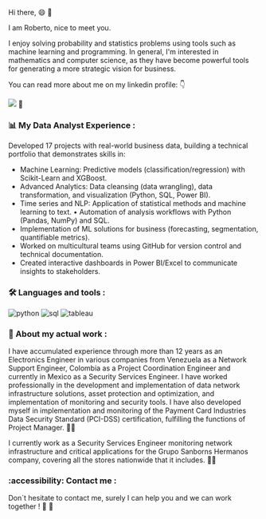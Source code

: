 Hi there, :smile: :wave:	

I am Roberto, nice to meet you. 

I enjoy solving probability and statistics problems using tools such as machine learning and programming. In general, I'm interested in mathematics and computer science, as they have become powerful tools for generating a more strategic vision for business.

You can read more about me on my linkedin profile: :point_down:	 

[![](https://img.shields.io/badge/LinkedIn-0077B5?style=for-the-badge&logo=linkedin&logoColor=white)](https://www.linkedin.com/in/roberto-s%C3%A1nchez-b012b3aa/)  :call_me_hand:	


### :bar_chart: My Data Analyst Experience :

Developed 17 projects with real-world business data, building a technical portfolio that demonstrates skills in:
* Machine Learning: Predictive models (classification/regression) with Scikit-Learn and XGBoost.
* Advanced Analytics: Data cleansing (data wrangling), data transformation, and visualization (Python, SQL, Power BI).
* Time series and NLP: Application of statistical methods and machine learning to text. • Automation of analysis workflows with Python (Pandas, NumPy) and SQL.
* Implementation of ML solutions for business (forecasting, segmentation, quantifiable metrics).
* Worked on multicultural teams using GitHub for version control and technical documentation.
* Created interactive dashboards in Power BI/Excel to communicate insights to stakeholders.

### :hammer_and_wrench: Languages and tools :

<div id="header" align="left">
    <img decoding="async" src="https://img.shields.io/badge/Python-3776AB?style=for-the-badge&logo=python&logoColor=white" alt="python"/>
  </a>
    <img decoding="async" src="https://img.shields.io/badge/SQL-CC0000?style=for-the-badge&logo=sql&logoColor=white" alt="sql"/>
  </a>
 <img decoding="async" src="https://img.shields.io/badge/Tableau-0078D7?style=for-the-badge&logo=tableau&logoColor=white" alt="tableau"/>
  </a></div>

### :thought_balloon: About my actual work :

I have accumulated experience through more than 12 years as an Electronics Engineer in various companies from Venezuela as a Network Support Engineer, Colombia as a Project Coordination Engineer and currently in Mexico as a Security Services Engineer. I have worked professionally in the development and implementation of data network infrastructure solutions, asset protection and optimization, and implementation of monitoring and security tools. I have also developed myself in implementation and monitoring of the Payment Card Industries Data Security Standard (PCI-DSS) certification, fulfilling the functions of Project Manager. :technologist:	

I currently work as a Security Services Engineer monitoring network infrastructure and critical applications for the Grupo Sanborns Hermanos company, covering all the stores nationwide that it includes. :man_technologist:	

### :accessibility:	 Contact me :

Don´t hesitate to contact me, surely I can help you and we can work together ! :muscle:	:mechanical_arm:	
